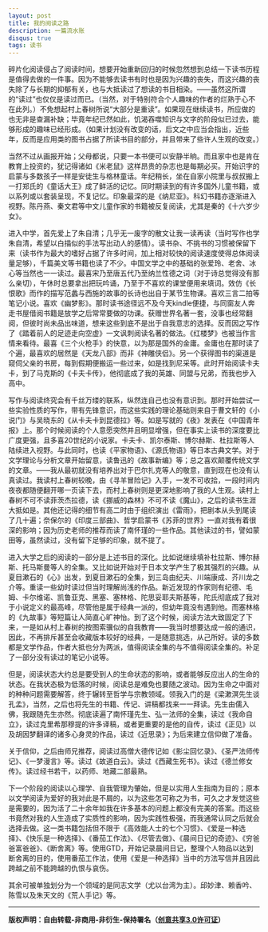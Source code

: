 ```yaml
---
layout: post
title: 我的阅读之路
description: 一篇流水账
disqus: true
tags: 读书
---
```

碎片化阅读侵占了阅读时间，想要开始重新回归的时候忽然想到总结一下读书历程是值得去做的一件事。因为不能够去读书有时也是因为兴趣的丧失，而这兴趣的丧失除了与长期的抑郁有关，也与大抵读过了想读的书目相染。——虽然这所谓的“读过”也仅仅是读过而已。（当然，对于特别符合个人趣味的作者的烂熟于心不在此列。）不免想起村上春树所说“大部分是重读”。如果现在继续读书，所应做的也无非是查漏补缺；毕竟年纪已然如此，饥渴吞噬知识与文字的阶段似已过去，能够形成的趣味已经形成。（如果计划没有改变的话，后文之中应当会指出，近些年，反而是应用类的图书占据了所读书目的部分，并且带来了些许人生观的改变。）

当然不过从画报开始；父母都说，只要一本书便可以安静半晌。而且家中也是肯在教育上投资的，犹记得诸如《米老鼠》这样昂贵的杂志也是每期必买。开始识字的启蒙与多数孩子一样是安徒生与格林童话。年纪稍长，坐在自家小院里与叔叔搬上一打郑氏的《童话大王》成了鲜活的记忆。同时期读到的有许多国外儿童书籍，或以系列或以套装呈现，不复记忆。印象最深的是《纳尼亚》。科幻书籍亦逐渐进入视野。陈丹燕、秦文君等中文儿童作家的书籍被反复阅读，尤其是秦的《十六岁少女》。

进入中学，首先爱上了朱自清；几乎无一废字的散文让我一读再读（当时写作也学朱自清，希望以白描似的手法写出动人的感情）。读书杂、不挑书的习惯被保留下来（读书作为最大的嗜好占据了许多时间，加上相对较快的阅读速度使得总体阅读量足够），千篇美文等书籍也读了不少。中国文学之中的基础的张爱玲、老舍、冰心等当然也一一读过。最喜宋乃至唐五代乃至纳兰性德之词（对于诗总觉得没有那么亲切），午休时总要拿出把玩吟诵，乃至于不喜欢的课堂便用来填词。效仿《长恨歌》而作的描写范蠡与西施的故事的长诗也出自于某节生物课。喜欢三言二拍等笔记小说。喜欢《幽梦影》。那时读书途径远不及今天kindle便捷，与同窗友人奔走书屋借阅书籍是放学之后常常要做的功课。获赠世界名著一套，没事也经常翻阅，但彼时尚未品出味道，想来这些到底不是出于自我意志的选择。反而因之写作了《踏着前人的足迹走向空虚》一文讽刺阅读名著的做法。《红楼梦》也被当作言情来看待。最喜《三个火枪手》的快意，以为那是国外的金庸。金庸也在那时读了个遍，最喜欢的居然是《天龙八部》而非《神雕侠侣》。另一个获得图书的渠道是窥伺父亲的书房，每到假期便搬运一些过来，如是找到尼采等。此时开始阅读卡夫卡，到了马克斯的《卡夫卡传》，他彻底成了我的英雄、同盟与兄弟，而我也步入高中。

写作与阅读终究会有千丝万缕的联系，纵然连自己也没有意识到。那时开始尝试一些实验性质的写作，带有先锋意识，而这些实践的理论基础则来自于曹文轩的《小说门》与吴晓东的《从卡夫卡到昆德拉》等。如是写就的《夜》发表在《中国青年报》上。那个时候阅读的个人意愿突然并且明显增强，但在事实上读书的深度要比广度更强，且多喜20世纪的小说家。卡夫卡、凯尔泰斯、博尔赫斯、杜拉斯等人陆续进入视野。与此同时，也读《平家物语》、《源氏物语》等日本古典文学。对于文学理论与分析文章开始留意，读鲁迅的《故事新编》等；总之喜欢颠覆传统文学的文章。——我从最初就没有培养出对于巴尔扎克等人的敬意，直到现在也没有认真读过。我读村上春树较晚，由《寻羊冒险记》入手，一发不可收拾，一段时间内夜夜都随便翻开哪一页读下去，而村上春树则是更深地影响了我的人生观。读村上春树不可不读菲茨杰拉德，读《挪威的森林》不可不读《魔山》，之后的读书生涯大抵如是。其他还记得的细节有高二时由于组织演出《雷雨》，把剧本从头到尾读了几十遍；奈保尔的《印度三部曲》、哲学启蒙书《苏菲的世界》一直对我有着很深的影响；因为历史老师的推荐而读了南怀瑾的一些作品。其他读过的书，譬如蒙田等，虽然读过，没有留下足够的印象，就不提了。

进入大学之后的阅读的一部分是上述书目的深化。比如说继续填补杜拉斯、博尔赫斯、托马斯曼等人的全集。又比如说开始对于日本文学产生了极其强烈的兴趣。从夏目漱石的《心》出发，到夏目漱石的全集，到三岛由纪夫、川端康成、芥川龙之介等。重读一些幼时读过但当时理解尚浅的作品。新近发现的作家则有纪德、毛姆、卡尔维诺、凯鲁亚克、黑塞、塞林格、陀思妥耶夫斯基等，陀氏彻底成了我对于小说定义的最高峰，尽管他是属于经典一派的，但幼年竟没有遇到他。而塞林格的《九故事》等短篇让人简直心旷神怡。到了这个时候，阅读方法大致固定了下来，一是如从村上春树的按图索骥似的自我教育——我当时想要达成一般的通识，因此，不再排斥甚至会收藏版本较好的经典，一是随意挑选，从己所好。读的多数都是文学作品，作者大抵也分为两派，值得阅读全集的与不值得阅读全集的。补足了一部分没有读过的笔记小说等。

但是，阅读状态大约总是要受到人的生命状态的影响，或者能够反应出人的生命的状态。在我状态极为低落的时候，阅读总是难免也要随之波动。因为生命之中面对的种种问题需要解答，终于辗转至哲学与宗教领域。领我入门的是《梁漱溟先生谈孔孟》，当然，之后也将先生的书籍、传记、讲稿都找来一一拜读。先生由儒入佛，我跟随先生亦然。彻底读遍了南怀瑾先生、弘一法师的全集，读过《我命自立》，读过克里希那穆提的许多译稿，或者更重要的是他的自传，读过《正见》以及胡因梦翻译的诸多心身灵的作品，读过《近思录》；为后来建立信仰做了准备。

关于信仰，之后由师兄推荐，阅读过高僧大德传记如《影尘回忆录》、《圣严法师传记》、《一梦漫言》等。读过《故道白云》。读过《西藏生死书》。读过《德兰修女传》。读过经书若干，以药师、地藏二部最熟。

下一个阶段的阅读以心理学、自我管理为肇始，但是以实用人生指南为目的；原本以文学阅读为爱好的我对此是不屑的，以为这些怎可称之为书，可久之才发觉这些是需要的，因为活了二十余年如我在许多基本的问题上都没有完美的答案。而这些书竟然对我的人生造成了实质性的影响，因为实践性极强，而我通常认同之后就会选择去做。这一类书籍包括但不限于《高效能人士的七个习惯》、《爱是一种选择》、《快乐是一种选择》、《番茄工作法》、《尽管去做》、《晨间日记的奇迹》、《穷爸爸富爸爸》、《断舍离》等。使用GTD，开始记录晨间日记，整理个人物品以达到断舍离的目的，使用番茄工作法，使用《爱是一种选择》当中的方法写信并且因此跨越之前不能跨越的仇恨与哀伤。

其余可被单独划分为一个领域的是同志文学（尤以台湾为主）。邱妙津、赖香吟、陈雪以及朱天文的《荒人手记》等。

---
**版权声明：自由转载-非商用-非衍生-保持署名（[创意共享3.0许可证](https://creativecommons.org/licenses/by-nc-nd/3.0/deed.zh)）**